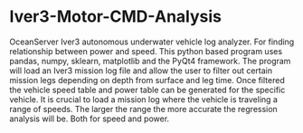# Iver3-Motor-CMD-Analysis
OceanServer Iver3 autonomous underwater vehicle log analyzer. For finding relationship between power and speed.
This python based program uses pandas, numpy, sklearn, matplotlib and the PyQt4 framework.
The program will load an Iver3 mission log file and allow the user to filter out certain mission legs depending on depth from surface and leg time. Once filtered the vehicle speed table and power table can be generated for the specific vehicle. It is crucial to load a mission log where the vehicle is traveling a range of speeds. The larger the range the more accurate the regression analysis will be. Both for speed and power.
